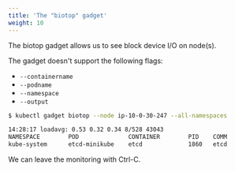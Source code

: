 ```yaml
---
title: 'The "biotop" gadget'
weight: 10
---
```


The biotop gadget allows us to see block device I/O on node(s).

The gadget doesn't support the following flags:
 * `--containername`
 * `--podname`
 * `--namespace`
 * `--output`

```bash
$ kubectl gadget biotop --node ip-10-0-30-247 --all-namespaces

14:28:17 loadavg: 0.53 0.32 0.34 8/528 43043
NAMESPACE        POD              CONTAINER        PID    COMM             D MAJ MIN DISK       I/O  Kbytes  AVGms
kube-system      etcd-minikube    etcd             1860   etcd             W 253 0   vda          3      24   0.38
```

We can leave the monitoring with Ctrl-C.
